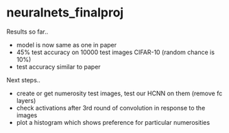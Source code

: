 # neuralnets_finalproj

Results so far..

- model is now same as one in paper
- 45% test accuracy on 10000 test images CIFAR-10 (random chance is 10%)
- test accuracy similar to paper


Next steps..
- create or get numerosity test images, test our HCNN on them (remove fc layers)
- check activations after 3rd round of convolution in response to the images
- plot a histogram which shows preference for particular numerosities
